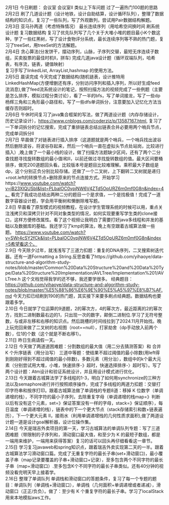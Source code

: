 2月1日 今日刷题： 会议室 会议室II 类似上下车问题   过了一遍热门100题的思路     
2月2日 刷了几道设计题（设计地铁，设计自助结算，设计循环队列），整理了数据结构的知识点，复习了一些队列，写了外观数列，尝试用Pair数据结构解题。   
2月3日 亚马孙两道（考虑特殊情况） 最长连续序列（用哈希空间换时间 刷系统设计题 复习数据结构 复习了优先队列写了几个关于大堆小堆的题目最小K个数这种，学了一些红黑树，写了设计食物评分系统，最长连续序列等不熟的热门题，复习了treeSet，用treeSet的方法解题。      
2月4日 贪心算法(分发饼干，摆动序列，山脉，子序列交替，最短无序连续子数组，买卖股票的最佳时机II，拼车) 完成几道java设计题（循环双端队列，哈希表，有序流，链表，键值映射）   
复习手写了linkedList, ArrayList,hashmap 的使用方法。      
2月5日 晨读完成 今天完成了数据结构(随机链表，设计推特用LinkedHashMap(方便增删还有序，分别访问序列和插入序列，所以好生成feed流消息),做了feed流系统设计的笔记，按照扫描方法的视频完成了一些例题（主要是怎么排序，模拟过程分类讨论），看了一半的bfs，写了单词接龙，写了一些dp杨辉三角和三角形最小路径和，写了一些dfs单词拆分，注意要加入记忆化方法当缓存否则超时。      
2月6日 午休时间复习了java集合框架的写法，做了两道设计题（内存存储设计，历史记录设计），https://www.cnblogs.com/coderzjz/p/13587167.html,  复习了一下单词拆分的记忆搜索，完成了重排链表总结出链表合并必要用两个哨兵节点，完成单词拆分II     
2月7日 早晨做了对链表进行插入排序（这道题就是两个哨兵，一个哨兵找出波谷然后删除波谷，将波谷存起来，然后一个哨兵一直在虚拟头节点处站岗，比较进行插入）,晚上做了一个最小栈的设计，做了扫描方法题缺少区间，还有了两个二分查找题寻找旋转数组的最小值I和II，以前还做过寻找旋转数组的值。最大区间要桶排序，做完200道题回头看。比较版本号是题目比较难理解。乘积最大子数组是dp，这个分别正负分别比较存储。还做了一个二叉树，上下翻转二叉树就是递归+root.left的转换节点+删除原来的节点连接方式。开始学习https://www.youtube.com/watch?v=jB23XIQUSbI&list=PLbaIOC0vpjNW6V4ZTd5OpURZ6m0mf0G8n&index=4。 看完了我成功总结出两种二分的题目一个是求值，一个是找极值！完成了一道数字容器设计题，学会用平衡树和懒删除堆写题。     
2.8日 早晨看了原型模式的视频教程，在设计学生管理系统的时候可以用，重点关注浅拷贝和深拷贝针对不同对象类型的情况，如何实现要重写学生类的clone接口，这样方便修改属性。看了这个视频让我明白了需要打好java多线程和并发的基础以及数据库的基础。我还学习了kmp的算法，晚上有空跟着古城算法做一些题。
https://www.youtube.com/watch?v=SWr4cSY2fCk&list=PLbaIOC0vpjNW6V4ZTd5OpURZ6m0mf0G8n&index=5希望看这个。    
2.9日 今天除夕过年，就浅浅写了三道力扣题：重复的DNA序列，二叉搜索树迭代器。还有一道Formatting a String.反思查看了https://github.com/yihaoye/data-structure-and-algorithm-study-notes/blob/master/Common%20Data%20Structure%20and%20Data%20Type/Data%20Structure%20Implementation/AVLTree/Implementation%201/AVLTree.h  这个文档觉得我学的还不够，我还要学很多。
经典题目：https://github.com/yihaoye/data-structure-and-algorithm-study-notes/blob/master/%E5%88%86%E6%9E%90%E5%A5%97%E8%B7%AF.md
今天力扣已经刷到190的热门题，其实接下来要多刷点经典题。数据结构也要跟着多学。    
2.10日 今日就学了位运算的9道题，2的幂次方，4的幂次方，最近距离的2的幂次方，找到二进制数最右边的1，只出现一次的数字，颠倒二进制位.学习了无符号整数，与或非左移和右移的知识点。然后跳槽的时间线拉到了2024.11月开始找。晚上玩完回来做了二叉树的右视图（root==null），打家劫舍（dp手动放入前两个数），位1的个数（这个就是不断右移1）。     
2.11日 昨日生病请假一天。        
2.12日 今天做了两道道困难题：分割数组的最大值（用二分去猜测答案）和 合并 K 个升序链表（用分治写） 三道中等题：使结果不超过阈值的最小除数(用left得到刚刚好得到不超过阈值的最小除数)，多数元素（用分治），数组中的k个最大元素（分别尝试用大堆，小堆，快速排序-》超时，快速选择排序-〉超时写）。写了两个设计题：Atm设计和验证系统设计，并且用设计模式进行优化。     
2.13日 今天跟着古城算法学了多线程的1-3，明白了如何用synchronize的三种方法以及semaphore进行并行按照顺序操作，完成了多线程的两道力扣题：交替打印字符串和按序打印。跟着古城算法做了单调栈的专题8道：移掉 K 位数字（单调递增的栈），不同字符的最小子序列，去除重复字母（单调递增的栈map=》判断以后有没有这个元素，set=》保证答案没有一样的字母，stack=》保证顺序），每日温度（单调递增的栈），链表中的下一个更大节点（stack存储索引和数+链表遍历），下一个更大元素 II，接雨水（利用单调递增栈的几何性质求面积),做了两道设计题一道是设计goal解析器，设计位操作集。    
2.14日 今天是瑞吉外卖项目的第一天，学习古城算法的单调队列专题：写了三道困难题（带限制的子序列和，滑动窗口最大值，和至少为 K 的最短子数组，都是一端用来维护，一端用来获得答案）复习的话可以回头再仔细看看这一章节。   
2.15日 学习复习javaweb和spring知识点，跟着瑞吉外卖实现第二天的一半。跟着古城算法学习滑动窗口篇。完成了无重复字符的最长子串(set+滑动窗口)，最小覆盖子串（map记录要覆盖的子串+滑动窗口+记录），至多包含两个不同字符的最长子串（map+滑动窗口）.至多包含K个不同字符的最长子串类似。还有40分钟的视频没看完明天早上接着学。     
2.16日 整理了单调队列 单调栈和滑动窗口的答题条件，复习了每一个专题的题目：单调队列（单调栈+滑动窗口），单调栈（几何面积+单调递增或者递减），滑动窗口（正正/负负）。做了：至少有 K 个重复字符的最长子串。学习了localStack用来本地模拟aws工作。         
